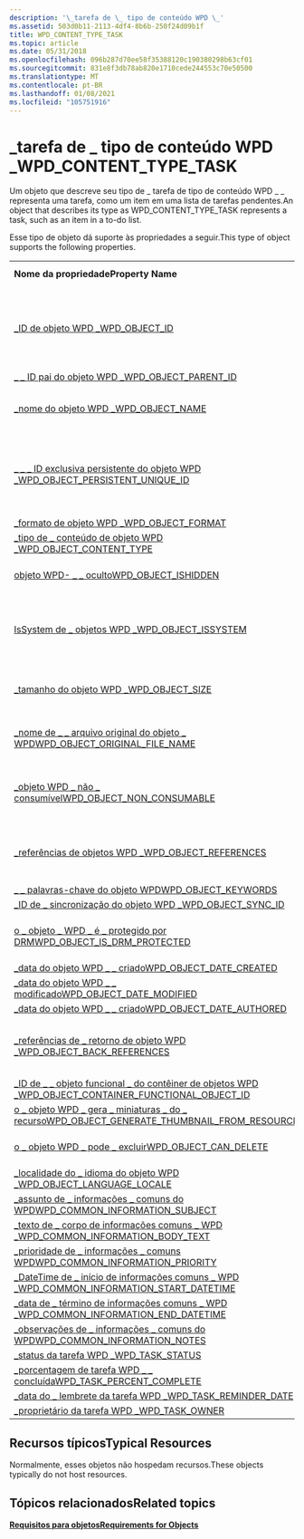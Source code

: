```yaml
---
description: '\_tarefa de \_ tipo de conteúdo WPD \_'
ms.assetid: 503d0b11-2113-4df4-8b6b-250f24d09b1f
title: WPD_CONTENT_TYPE_TASK
ms.topic: article
ms.date: 05/31/2018
ms.openlocfilehash: 096b287d70ee58f35388120c190380298b63cf01
ms.sourcegitcommit: 831e8f3db78ab820e1710cede244553c70e50500
ms.translationtype: MT
ms.contentlocale: pt-BR
ms.lasthandoff: 01/08/2021
ms.locfileid: "105751916"
---
```

# <a name="wpd_content_type_task"></a><span data-ttu-id="8754e-103">\_tarefa de \_ tipo de conteúdo WPD \_</span><span class="sxs-lookup"><span data-stu-id="8754e-103">WPD\_CONTENT\_TYPE\_TASK</span></span>

<span data-ttu-id="8754e-104">Um objeto que descreve seu tipo de \_ tarefa de tipo de conteúdo WPD \_ \_ representa uma tarefa, como um item em uma lista de tarefas pendentes.</span><span class="sxs-lookup"><span data-stu-id="8754e-104">An object that describes its type as WPD\_CONTENT\_TYPE\_TASK represents a task, such as an item in a to-do list.</span></span>

<span data-ttu-id="8754e-105">Esse tipo de objeto dá suporte às propriedades a seguir.</span><span class="sxs-lookup"><span data-stu-id="8754e-105">This type of object supports the following properties.</span></span>



|                                                                                                                       |                                                                                |
|-----------------------------------------------------------------------------------------------------------------------|--------------------------------------------------------------------------------|
| <span data-ttu-id="8754e-106">**Nome da propriedade**</span><span class="sxs-lookup"><span data-stu-id="8754e-106">**Property Name**</span></span>                                                                                                     | <span data-ttu-id="8754e-107">**Obrigatório ou opcional**</span><span class="sxs-lookup"><span data-stu-id="8754e-107">**Required or Optional**</span></span>                                                       |
| [<span data-ttu-id="8754e-108">\_ID de objeto WPD \_</span><span class="sxs-lookup"><span data-stu-id="8754e-108">WPD\_OBJECT\_ID</span></span>](object-properties.md)                                                                | <span data-ttu-id="8754e-109">Obrigatório, somente leitura.</span><span class="sxs-lookup"><span data-stu-id="8754e-109">Required, read-only.</span></span> <span data-ttu-id="8754e-110">Um cliente não pode definir essa propriedade, mesmo no momento da criação.</span><span class="sxs-lookup"><span data-stu-id="8754e-110">A client cannot set this property, even at creation time.</span></span> |
| [<span data-ttu-id="8754e-111">\_ \_ ID pai do objeto WPD \_</span><span class="sxs-lookup"><span data-stu-id="8754e-111">WPD\_OBJECT\_PARENT\_ID</span></span>](object-properties.md)                                                 | <span data-ttu-id="8754e-112">Obrigatórios.</span><span class="sxs-lookup"><span data-stu-id="8754e-112">Required.</span></span>                                                                      |
| [<span data-ttu-id="8754e-113">\_nome do objeto WPD \_</span><span class="sxs-lookup"><span data-stu-id="8754e-113">WPD\_OBJECT\_NAME</span></span>](object-properties.md)                                                            | <span data-ttu-id="8754e-114">Necessário se o objeto representar um arquivo.</span><span class="sxs-lookup"><span data-stu-id="8754e-114">Required if the object represents a file.</span></span>                                      |
| [<span data-ttu-id="8754e-115">\_ \_ \_ ID exclusiva persistente do objeto WPD \_</span><span class="sxs-lookup"><span data-stu-id="8754e-115">WPD\_OBJECT\_PERSISTENT\_UNIQUE\_ID</span></span>](object-properties.md)                          | <span data-ttu-id="8754e-116">Obrigatório, somente leitura.</span><span class="sxs-lookup"><span data-stu-id="8754e-116">Required, read-only.</span></span> <span data-ttu-id="8754e-117">Um cliente não pode definir essa propriedade, mesmo no momento da criação.</span><span class="sxs-lookup"><span data-stu-id="8754e-117">A client cannot set this property, even at creation time.</span></span> |
| [<span data-ttu-id="8754e-118">\_formato de objeto WPD \_</span><span class="sxs-lookup"><span data-stu-id="8754e-118">WPD\_OBJECT\_FORMAT</span></span>](object-properties.md)                                                        | <span data-ttu-id="8754e-119">Obrigatórios.</span><span class="sxs-lookup"><span data-stu-id="8754e-119">Required.</span></span>                                                                      |
| [<span data-ttu-id="8754e-120">\_tipo de \_ conteúdo de objeto WPD \_</span><span class="sxs-lookup"><span data-stu-id="8754e-120">WPD\_OBJECT\_CONTENT\_TYPE</span></span>](object-properties.md)                                           | <span data-ttu-id="8754e-121">Obrigatórios.</span><span class="sxs-lookup"><span data-stu-id="8754e-121">Required.</span></span>                                                                      |
| [<span data-ttu-id="8754e-122">objeto WPD- \_ \_ oculto</span><span class="sxs-lookup"><span data-stu-id="8754e-122">WPD\_OBJECT\_ISHIDDEN</span></span>](object-properties.md)                                                    | <span data-ttu-id="8754e-123">Necessário se o objeto estiver oculto.</span><span class="sxs-lookup"><span data-stu-id="8754e-123">Required if the object is hidden.</span></span>                                              |
| [<span data-ttu-id="8754e-124">IsSystem de \_ objetos WPD \_</span><span class="sxs-lookup"><span data-stu-id="8754e-124">WPD\_OBJECT\_ISSYSTEM</span></span>](object-properties.md)                                                    | <span data-ttu-id="8754e-125">Obrigatório se o objeto for um objeto do sistema (representa um arquivo do sistema).</span><span class="sxs-lookup"><span data-stu-id="8754e-125">Required if the object is a system object (represents a system file).</span></span>          |
| [<span data-ttu-id="8754e-126">\_tamanho do objeto WPD \_</span><span class="sxs-lookup"><span data-stu-id="8754e-126">WPD\_OBJECT\_SIZE</span></span>](object-properties.md)                                                            | <span data-ttu-id="8754e-127">Necessário se o objeto tiver pelo menos um recurso.</span><span class="sxs-lookup"><span data-stu-id="8754e-127">Required if the object has at least one resource.</span></span>                              |
| [<span data-ttu-id="8754e-128">\_nome de \_ \_ arquivo original do objeto \_ WPD</span><span class="sxs-lookup"><span data-stu-id="8754e-128">WPD\_OBJECT\_ORIGINAL\_FILE\_NAME</span></span>](object-properties.md)                              | <span data-ttu-id="8754e-129">Necessário se o objeto representar um arquivo.</span><span class="sxs-lookup"><span data-stu-id="8754e-129">Required if the object represents a file.</span></span>                                      |
| [<span data-ttu-id="8754e-130">\_objeto WPD \_ não \_ consumível</span><span class="sxs-lookup"><span data-stu-id="8754e-130">WPD\_OBJECT\_NON\_CONSUMABLE</span></span>](object-properties.md)                                       | <span data-ttu-id="8754e-131">Recomendado se o objeto não for destinada ao consumo pelo dispositivo.</span><span class="sxs-lookup"><span data-stu-id="8754e-131">Recommended if the object is not meant for consumption by the device.</span></span>          |
| [<span data-ttu-id="8754e-132">\_referências de objetos WPD \_</span><span class="sxs-lookup"><span data-stu-id="8754e-132">WPD\_OBJECT\_REFERENCES</span></span>](object-properties.md)                                                | <span data-ttu-id="8754e-133">Obrigatório se o objeto tiver referências a outros objetos.</span><span class="sxs-lookup"><span data-stu-id="8754e-133">Required if the object has references to other objects.</span></span>                        |
| [<span data-ttu-id="8754e-134">\_ \_ palavras-chave do objeto WPD</span><span class="sxs-lookup"><span data-stu-id="8754e-134">WPD\_OBJECT\_KEYWORDS</span></span>](object-properties.md)                                                    | <span data-ttu-id="8754e-135">Opcional.</span><span class="sxs-lookup"><span data-stu-id="8754e-135">Optional.</span></span>                                                                      |
| [<span data-ttu-id="8754e-136">\_ID de \_ sincronização do objeto WPD \_</span><span class="sxs-lookup"><span data-stu-id="8754e-136">WPD\_OBJECT\_SYNC\_ID</span></span>](object-properties.md)                                                     | <span data-ttu-id="8754e-137">Opcional.</span><span class="sxs-lookup"><span data-stu-id="8754e-137">Optional.</span></span>                                                                      |
| [<span data-ttu-id="8754e-138">o \_ objeto \_ WPD \_ é \_ protegido por DRM</span><span class="sxs-lookup"><span data-stu-id="8754e-138">WPD\_OBJECT\_IS\_DRM\_PROTECTED</span></span>](object-properties.md)                                  | <span data-ttu-id="8754e-139">Necessário se o objeto estiver protegido pela tecnologia DRM.</span><span class="sxs-lookup"><span data-stu-id="8754e-139">Required if the object is protected by DRM technology.</span></span>                         |
| [<span data-ttu-id="8754e-140">\_data do objeto WPD \_ \_ criado</span><span class="sxs-lookup"><span data-stu-id="8754e-140">WPD\_OBJECT\_DATE\_CREATED</span></span>](object-properties.md)                                           | <span data-ttu-id="8754e-141">Opcional.</span><span class="sxs-lookup"><span data-stu-id="8754e-141">Optional.</span></span>                                                                      |
| [<span data-ttu-id="8754e-142">\_data do objeto WPD \_ \_ modificado</span><span class="sxs-lookup"><span data-stu-id="8754e-142">WPD\_OBJECT\_DATE\_MODIFIED</span></span>](object-properties.md)                                         | <span data-ttu-id="8754e-143">Recomendável.</span><span class="sxs-lookup"><span data-stu-id="8754e-143">Recommended.</span></span>                                                                   |
| [<span data-ttu-id="8754e-144">\_data do objeto WPD \_ \_ criado</span><span class="sxs-lookup"><span data-stu-id="8754e-144">WPD\_OBJECT\_DATE\_AUTHORED</span></span>](object-properties.md)                                         | <span data-ttu-id="8754e-145">Opcional.</span><span class="sxs-lookup"><span data-stu-id="8754e-145">Optional.</span></span>                                                                      |
| [<span data-ttu-id="8754e-146">\_referências de \_ retorno de objeto WPD \_</span><span class="sxs-lookup"><span data-stu-id="8754e-146">WPD\_OBJECT\_BACK\_REFERENCES</span></span>](object-properties.md)                                                                | <span data-ttu-id="8754e-147">Recomendado se o objeto for referenciado por outro objeto.</span><span class="sxs-lookup"><span data-stu-id="8754e-147">Recommended if the object is referenced by another object.</span></span>                     |
| [<span data-ttu-id="8754e-148">\_ID de \_ \_ objeto funcional \_ do contêiner de objetos WPD \_</span><span class="sxs-lookup"><span data-stu-id="8754e-148">WPD\_OBJECT\_CONTAINER\_FUNCTIONAL\_OBJECT\_ID</span></span>](object-properties.md)     | <span data-ttu-id="8754e-149">Opcional.</span><span class="sxs-lookup"><span data-stu-id="8754e-149">Optional.</span></span>                                                                      |
| [<span data-ttu-id="8754e-150">o \_ objeto WPD \_ gera \_ miniaturas \_ do \_ recurso</span><span class="sxs-lookup"><span data-stu-id="8754e-150">WPD\_OBJECT\_GENERATE\_THUMBNAIL\_FROM\_RESOURCE</span></span>](object-properties.md) | <span data-ttu-id="8754e-151">Opcional.</span><span class="sxs-lookup"><span data-stu-id="8754e-151">Optional.</span></span>                                                                      |
| [<span data-ttu-id="8754e-152">o \_ objeto WPD \_ pode \_ excluir</span><span class="sxs-lookup"><span data-stu-id="8754e-152">WPD\_OBJECT\_CAN\_DELETE</span></span>](object-properties.md)                                                                     | <span data-ttu-id="8754e-153">Obrigatório se o objeto não puder ser excluído.</span><span class="sxs-lookup"><span data-stu-id="8754e-153">Required if the object cannot be deleted.</span></span>                                      |
| [<span data-ttu-id="8754e-154">\_localidade do \_ idioma do objeto WPD \_</span><span class="sxs-lookup"><span data-stu-id="8754e-154">WPD\_OBJECT\_LANGUAGE\_LOCALE</span></span>](object-properties.md)                                                                | <span data-ttu-id="8754e-155">Opcional.</span><span class="sxs-lookup"><span data-stu-id="8754e-155">Optional.</span></span>                                                                      |
| [<span data-ttu-id="8754e-156">\_assunto de \_ informações \_ comuns do WPD</span><span class="sxs-lookup"><span data-stu-id="8754e-156">WPD\_COMMON\_INFORMATION\_SUBJECT</span></span>](object-properties.md)                                                            | <span data-ttu-id="8754e-157">Obrigatórios.</span><span class="sxs-lookup"><span data-stu-id="8754e-157">Required.</span></span>                                                                      |
| [<span data-ttu-id="8754e-158">\_texto de \_ corpo de informações comuns \_ WPD \_</span><span class="sxs-lookup"><span data-stu-id="8754e-158">WPD\_COMMON\_INFORMATION\_BODY\_TEXT</span></span>](object-properties.md)                                                         | <span data-ttu-id="8754e-159">Recomendável.</span><span class="sxs-lookup"><span data-stu-id="8754e-159">Recommended.</span></span>                                                                   |
| [<span data-ttu-id="8754e-160">\_prioridade de \_ informações \_ comuns WPD</span><span class="sxs-lookup"><span data-stu-id="8754e-160">WPD\_COMMON\_INFORMATION\_PRIORITY</span></span>](object-properties.md)                                                           | <span data-ttu-id="8754e-161">Recomendável.</span><span class="sxs-lookup"><span data-stu-id="8754e-161">Recommended.</span></span>                                                                   |
| [<span data-ttu-id="8754e-162">\_DateTime de \_ início de informações comuns \_ WPD \_</span><span class="sxs-lookup"><span data-stu-id="8754e-162">WPD\_COMMON\_INFORMATION\_START\_DATETIME</span></span>](object-properties.md)                                                    | <span data-ttu-id="8754e-163">Recomendável.</span><span class="sxs-lookup"><span data-stu-id="8754e-163">Recommended.</span></span>                                                                   |
| [<span data-ttu-id="8754e-164">\_data de \_ término de informações comuns \_ WPD \_</span><span class="sxs-lookup"><span data-stu-id="8754e-164">WPD\_COMMON\_INFORMATION\_END\_DATETIME</span></span>](object-properties.md)                                                      | <span data-ttu-id="8754e-165">Recomendável.</span><span class="sxs-lookup"><span data-stu-id="8754e-165">Recommended.</span></span>                                                                   |
| [<span data-ttu-id="8754e-166">\_observações de \_ informações \_ comuns do WPD</span><span class="sxs-lookup"><span data-stu-id="8754e-166">WPD\_COMMON\_INFORMATION\_NOTES</span></span>](object-properties.md)                                                              | <span data-ttu-id="8754e-167">Opcional.</span><span class="sxs-lookup"><span data-stu-id="8754e-167">Optional.</span></span>                                                                      |
| [<span data-ttu-id="8754e-168">\_status da tarefa WPD \_</span><span class="sxs-lookup"><span data-stu-id="8754e-168">WPD\_TASK\_STATUS</span></span>](task-properties.md)                                                              | <span data-ttu-id="8754e-169">Opcional.</span><span class="sxs-lookup"><span data-stu-id="8754e-169">Optional.</span></span>                                                                      |
| [<span data-ttu-id="8754e-170">\_porcentagem de tarefa WPD \_ \_ concluída</span><span class="sxs-lookup"><span data-stu-id="8754e-170">WPD\_TASK\_PERCENT\_COMPLETE</span></span>](task-properties.md)                                         | <span data-ttu-id="8754e-171">Opcional.</span><span class="sxs-lookup"><span data-stu-id="8754e-171">Optional.</span></span>                                                                      |
| [<span data-ttu-id="8754e-172">\_data do \_ lembrete da tarefa WPD \_</span><span class="sxs-lookup"><span data-stu-id="8754e-172">WPD\_TASK\_REMINDER\_DATE</span></span>](task-properties.md)                                               | <span data-ttu-id="8754e-173">Opcional.</span><span class="sxs-lookup"><span data-stu-id="8754e-173">Optional.</span></span>                                                                      |
| [<span data-ttu-id="8754e-174">\_proprietário da tarefa WPD \_</span><span class="sxs-lookup"><span data-stu-id="8754e-174">WPD\_TASK\_OWNER</span></span>](task-properties.md)                                                                | <span data-ttu-id="8754e-175">Opcional.</span><span class="sxs-lookup"><span data-stu-id="8754e-175">Optional.</span></span>                                                                      |



 

## <a name="typical-resources"></a><span data-ttu-id="8754e-176">Recursos típicos</span><span class="sxs-lookup"><span data-stu-id="8754e-176">Typical Resources</span></span>

<span data-ttu-id="8754e-177">Normalmente, esses objetos não hospedam recursos.</span><span class="sxs-lookup"><span data-stu-id="8754e-177">These objects typically do not host resources.</span></span>

## <a name="related-topics"></a><span data-ttu-id="8754e-178">Tópicos relacionados</span><span class="sxs-lookup"><span data-stu-id="8754e-178">Related topics</span></span>

<dl> <dt>

[<span data-ttu-id="8754e-179">**Requisitos para objetos**</span><span class="sxs-lookup"><span data-stu-id="8754e-179">**Requirements for Objects**</span></span>](requirements-for-objects.md)
</dt> </dl>

 

 



